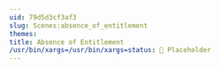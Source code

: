 ```yaml
---
uid: 79d5d3cf3af3
slug: Scenes:absence_of_entitlement
themes: 
title: Absence of Entitlement
/usr/bin/xargs=/usr/bin/xargs=status: 🔳 Placeholder 
---
```

